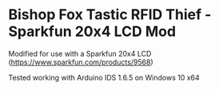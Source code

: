 # Bishop Fox Tastic RFID Thief - Sparkfun 20x4 LCD Mod

Modified for use with a Sparkfun 20x4 LCD (https://www.sparkfun.com/products/9568)

Tested working with Arduino IDS 1.6.5 on Windows 10 x64
